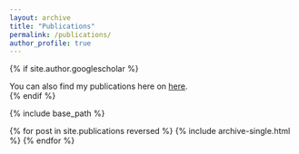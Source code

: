 ```yaml
---
layout: archive
title: "Publications"
permalink: /publications/
author_profile: true
---
```


{% if site.author.googlescholar %}
  <div class="wordwrap">You can also find my publications here on <a href="{{https://figshare.com/authors/Burak_Erdil_Bi_er/20504651}}">here</a>.</div>
{% endif %}

{% include base_path %}

{% for post in site.publications reversed %}
  {% include archive-single.html %}
{% endfor %}
